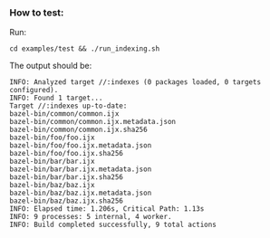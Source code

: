 ### How to test:

Run:

    cd examples/test && ./run_indexing.sh

The output should be:

    INFO: Analyzed target //:indexes (0 packages loaded, 0 targets configured).
    INFO: Found 1 target...
    Target //:indexes up-to-date:
    bazel-bin/common/common.ijx
    bazel-bin/common/common.ijx.metadata.json
    bazel-bin/common/common.ijx.sha256
    bazel-bin/foo/foo.ijx
    bazel-bin/foo/foo.ijx.metadata.json
    bazel-bin/foo/foo.ijx.sha256
    bazel-bin/bar/bar.ijx
    bazel-bin/bar/bar.ijx.metadata.json
    bazel-bin/bar/bar.ijx.sha256
    bazel-bin/baz/baz.ijx
    bazel-bin/baz/baz.ijx.metadata.json
    bazel-bin/baz/baz.ijx.sha256
    INFO: Elapsed time: 1.206s, Critical Path: 1.13s
    INFO: 9 processes: 5 internal, 4 worker.
    INFO: Build completed successfully, 9 total actions